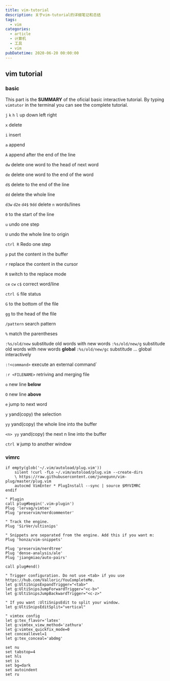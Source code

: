 ```yaml
---
title: vim-tutorial
description: 关于vim-tutorial的详细笔记和总结
tags:
  - vim
categories:
  - article
  - 计算机
  - 工具
  - vim
pubDatetime: 2020-06-20 00:00:00
---
```


## vim tutorial

### basic

This part is the **SUMMARY** of the oficial basic interactive tutorial. By typing `vimtutor` in the terminal you can see the complete tutorial.

`j` `k` `h` `l` up down left right

`x` delete

`i` insert

`a` append

`A` append after the end of the line

`dw` delete one word to the head of next word

`de` delete one word to the end of the word

`d$` delete to the end of the line

`dd` delete the whole line

`d3w` `d2e` `d4$` `9dd` delete `n` words/lines

`0` to the start of the line

`u` undo one step

`U` undo the whole line to origin

`ctrl R` Redo one step

`p` put the content in the buffer

`r` replace the content in the cursor

`R` switch to the replace mode

`ce` `cw` `c$` correct word/line

`ctrl G` file status

`G` to the bottom of the file

`gg` to the head of the file

`/pattern` search pattern

`%` match the parentheses

`:%s/old/new` substitude old words with new words
`:%s/old/new/g` substitude old words with new words **global**
`:%s/old/new/gc` substitude ... global interactively

`:!<command>` execute an external command`

`:r <FILENAME>` retriving and merging file

`o` new line **below**

`O` new line **above**

`e` jump to next word

`y` yand(copy) the selection

`yy` yand(copy) the whole line into the buffer

`<n> yy` yand(copy) the next n line into the buffer

`ctrl W` jump to another window

### vimrc

```vimrc
if empty(glob('~/.vim/autoload/plug.vim'))
    silent !curl -fLo ~/.vim/autoload/plug.vim --create-dirs
    \ https://raw.githubusercontent.com/junegunn/vim-plug/master/plug.vim
    autocmd VimEnter * PlugInstall --sync | source $MYVIMRC
endif

" Plugin
call plug#begin('.vim-plugin')
Plug 'lervag/vimtex'
Plug 'preservim/nerdcommenter'

" Track the engine.
Plug 'SirVer/ultisnips'

" Snippets are separated from the engine. Add this if you want m:
Plug 'honza/vim-snippets'

Plug 'preservim/nerdtree'
Plug 'dense-analysis/ale'
Plug 'jiangmiao/auto-pairs'

call plug#end()

" Trigger configuration. Do not use <tab> if you use https://hub.com/Valloric/YouCompleteMe.
let g:UltiSnipsExpandTrigger="<tab>"
let g:UltiSnipsJumpForwardTrigger="<c-b>"
let g:UltiSnipsJumpBackwardTrigger="<c-z>"

" If you want :UltiSnipsEdit to split your window.
let g:UltiSnipsEditSplit="vertical"

" vimtex config
let g:tex_flavor='latex'
let g:vimtex_view_method='zathura'
let g:vimtex_quickfix_mode=0
set conceallevel=1
let g:tex_conceal='abdmg'

set nu
set tabstop=4
set hls
set is
set bg=dark
set autoindent
set ru
```
